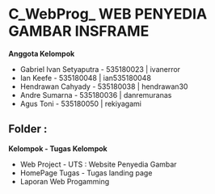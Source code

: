 
# C_WebProg_ WEB PENYEDIA GAMBAR INSFRAME

  **Anggota Kelompok**

 - Gabriel Ivan Setyaputra - 535180023 | ivanerror
 - Ian Keefe - 535180048 | ian535180048
 - Hendrawan Cahyady - 535180038 | hendrawan30
 - Andre Sumarna - 535180036 | danremuranas
 - Agus Toni - 535180050 | rekiyagami

  

## Folder :

**Kelompok - Tugas Kelompok**
- Web Project - UTS : Website Penyedia Gambar
- HomePage Tugas - Tugas landing page
- Laporan Web Progamming
